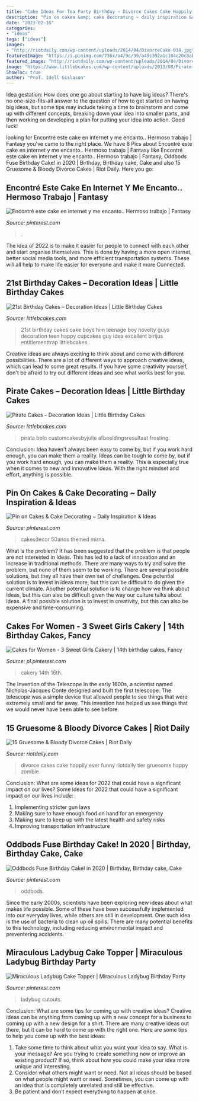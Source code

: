 ```yaml
---
title: "Cake Ideas For Tea Party Birthday ~ Divorce Cakes Cake Happily Ever Funny Riotdaily Tier Gruesome Happy Zombie"
description: "Pin on cakes &amp; cake decorating ~ daily inspiration &amp; ideas"
date: "2023-02-16"
categories:
- "ideas"
tags: ["ideas"]
images:
- "http://riotdaily.com/wp-content/uploads/2014/04/DivorceCake-014.jpg"
featuredImage: "https://i.pinimg.com/736x/a4/9c/39/a49c392a1c164c20c8ab43affc646b7d--yummy-cakes-cute-cakes.jpg"
featured_image: "http://riotdaily.com/wp-content/uploads/2014/04/DivorceCake-014.jpg"
image: "https://www.littlebcakes.com/wp-content/uploads/2013/08/Pirate-Cake.jpg"
ShowToc: true
author: "Prof. Idell Gislason"
---
```



Idea gestation: How does one go about starting to have big ideas?
There's no one-size-fits-all answer to the question of how to get started on having big ideas, but some tips may include taking a time to brainstorm and come up with different concepts, breaking down your idea into smaller parts, and then working on developing a plan for putting your idea into action. Good luck!

	

		
looking for Encontré este cake en internet y me encanto.. Hermoso trabajo | Fantasy you've came to the right place. We have 8 Pics about Encontré este cake en internet y me encanto.. Hermoso trabajo | Fantasy like Encontré este cake en internet y me encanto.. Hermoso trabajo | Fantasy, Oddbods Fuse Birthday Cake! in 2020 | Birthday, Birthday cake, Cake and also 15 Gruesome &amp; Bloody Divorce Cakes | Riot Daily. Here you go:
		
    
## Encontré Este Cake En Internet Y Me Encanto.. Hermoso Trabajo | Fantasy

<img loading=lazy src="https://i.pinimg.com/736x/a4/9c/39/a49c392a1c164c20c8ab43affc646b7d--yummy-cakes-cute-cakes.jpg" onerror="this.onerror=null;this.src='https://tse4.mm.bing.net/th?id=OIP.JoIPgxPZvcTCue1jyCOVtgHaLp&amp;pid=15.1';" alt="Encontré este cake en internet y me encanto.. Hermoso trabajo | Fantasy">

_Source: pinterest.com_

>. 

	

The idea of 2022 is to make it easier for people to connect with each other and start organise themselves. This is done by having a more open internet, better social media tools, and more efficient transportation systems. These will all help to make life easier for everyone and make it more Connected.

    
## 21st Birthday Cakes – Decoration Ideas | Little Birthday Cakes

<img loading=lazy src="http://www.littlebcakes.com/wp-content/uploads/2014/02/21st-Birthday-Cake-768x1024.jpg" onerror="this.onerror=null;this.src='https://tse4.mm.bing.net/th?id=OIP.dDSNhLNVPcQaiIWfbp_0LwHaJ4&amp;pid=15.1';" alt="21st Birthday Cakes – Decoration Ideas | Little Birthday Cakes">

_Source: littlebcakes.com_

>21st birthday cakes cake boys him teenage boy novelty guys decoration teen happy cupcakes guy idea excellent birijus entitlementtrap littlebcakes. 

	

Creative ideas are always exciting to think about and come with different possibilities. There are a lot of different ways to approach creative ideas, which can lead to some great results. If you have some creativity yourself, don't be afraid to try out different ideas and see what works best for you.

    
## Pirate Cakes – Decoration Ideas | Little Birthday Cakes

<img loading=lazy src="https://www.littlebcakes.com/wp-content/uploads/2013/08/Pirate-Cake.jpg" onerror="this.onerror=null;this.src='https://tse3.mm.bing.net/th?id=OIP.R3Y5PYGv4gTqSeNIEjy6xQHaKt&amp;pid=15.1';" alt="Pirate Cakes – Decoration Ideas | Little Birthday Cakes">

_Source: littlebcakes.com_

>pirata bolo customcakesbyjulie afbeeldingsresultaat frosting. 

	

Conclusion: Idea haven't always been easy to come by, but if you work hard enough, you can make them a reality.
Ideas can be tough to come by, but if you work hard enough, you can make them a reality. This is especially true when it comes to new and innovative ideas. With the right mindset and effort, anything is possible.

    
## Pin On Cakes &amp; Cake Decorating ~ Daily Inspiration &amp; Ideas

<img loading=lazy src="https://i.pinimg.com/736x/1b/fa/48/1bfa4878a90d58a8dc7f67b07a645f4f.jpg" onerror="this.onerror=null;this.src='https://tse1.mm.bing.net/th?id=OIP.m28O6hJstOtjW23-xXR4CwHaJ3&amp;pid=15.1';" alt="Pin on Cakes &amp; Cake Decorating ~ Daily Inspiration &amp; Ideas">

_Source: pinterest.com_

>cakesdecor 50anos themed mirna. 

	

What is the problem?
It has been suggested that the problem is that people are not interested in Ideas. This has led to a lack of innovation and an increase in traditional methods. There are many ways to try and solve the problem, but none of them seem to be working. There are several possible solutions, but they all have their own set of challenges. One potential solution is to invest in ideas more, but this can be difficult to do given the current climate. Another potential solution is to change how we think about Ideas, but this can also be difficult given the way our culture talks about ideas. A final possible solution is to invest in creativity, but this can also be expensive and time-consuming.

    
## Cakes For Women - 3 Sweet Girls Cakery | 14th Birthday Cakes, Fancy

<img loading=lazy src="https://i.pinimg.com/736x/b3/0d/21/b30d2136cc9cdb680638e875fae2be92.jpg" onerror="this.onerror=null;this.src='https://tse4.mm.bing.net/th?id=OIP.qISifcJ9SKQUuHHspBnM0AHaLH&amp;pid=15.1';" alt="Cakes for Women - 3 Sweet Girls Cakery | 14th birthday cakes, Fancy">

_Source: pl.pinterest.com_

>cakery 14th 16th. 

	

The Invention of the Telescope
In the early 1600s, a scientist named Nicholas-Jacques Conte designed and built the first telescope. The telescope was a simple device that allowed people to see things that were extremely small and far away. This invention has helped us see things that we would never have been able to see before.

    
## 15 Gruesome &amp; Bloody Divorce Cakes | Riot Daily

<img loading=lazy src="http://riotdaily.com/wp-content/uploads/2014/04/DivorceCake-014.jpg" onerror="this.onerror=null;this.src='https://tse3.mm.bing.net/th?id=OIP.GsTTHqfRhjk8qGiCV1tp4QHaJ4&amp;pid=15.1';" alt="15 Gruesome &amp; Bloody Divorce Cakes | Riot Daily">

_Source: riotdaily.com_

>divorce cakes cake happily ever funny riotdaily tier gruesome happy zombie. 

	

Conclusion: What are some ideas for 2022 that could have a significant impact on our lives?
Some ideas for 2022 that could have a significant impact on our lives include: 
1. Implementing stricter gun laws 
2. Making sure to have enough food on hand for an emergency 
3. Making sure to keep up with the latest health and safety risks 
4. Improving transportation infrastructure 

    
## Oddbods Fuse Birthday Cake! In 2020 | Birthday, Birthday Cake, Cake

<img loading=lazy src="https://i.pinimg.com/736x/ba/15/f3/ba15f3168022f1d8d9a82ac7394a0d46.jpg" onerror="this.onerror=null;this.src='https://tse2.mm.bing.net/th?id=OIP.E95yJX7YGFPn0Chlv8y5GQHaJ4&amp;pid=15.1';" alt="Oddbods Fuse Birthday Cake! in 2020 | Birthday, Birthday cake, Cake">

_Source: pinterest.com_

>oddbods. 

	

Since the early 2000s, scientists have been exploring new ideas about what makes life possible. Some of these have been successfully implemented into our everyday lives, while others are still in development. One such idea is the use of bacteria to clean up oil spills. There are many potential benefits to this technology, including reducing environmental impact and preventering accidents.

    
## Miraculous Ladybug Cake Topper | Miraculous Ladybug Birthday Party

<img loading=lazy src="https://i.pinimg.com/736x/10/2f/2a/102f2afc97ce90120167c1d99d6978e2.jpg" onerror="this.onerror=null;this.src='https://tse3.mm.bing.net/th?id=OIP.Q_78lR0yzcYNwO0aUeRX9AHaJ3&amp;pid=15.1';" alt="Miraculous Ladybug Cake Topper | Miraculous Ladybug Birthday Party">

_Source: pinterest.com_

>ladybug cutouts. 

	

Conclusion: What are some tips for coming up with creative ideas?
Creative ideas can be anything from coming up with a new concept for a business to coming up with a new design for a shirt. There are many creative ideas out there, but it can be hard to come up with the right one. Here are some tips to help you come up with the best ideas: 
1) Take some time to think about what you want your idea to say. What is your message? Are you trying to create something new or improve an existing product? If so, think about how you could make your idea more unique and interesting. 
2) Consider what others might want or need. Not all ideas should be based on what people might want or need. Sometimes, you can come up with an idea that is completely unrelated and still be effective. 
3) Be patient and don’t expect everything to happen at once.

